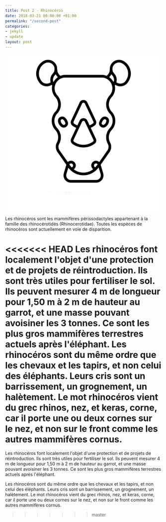 ```yaml
---
title: Post 2 - Rhinocéros
date: 2018-03-21 00:00:00 +01:00
permalink: "/second-post"
categories:
- jekyll
- update
layout: post
---
```


![rhino.png](assets/img/rhino.png)

Les rhinocéros sont les mammifères périssodactyles appartenant à la famille des rhinocérotidés (Rhinocerotidae). Toutes les espèces de rhinocéros sont actuellement en voie de disparition.

<<<<<<< HEAD
Les rhinocéros font localement l'objet d'une protection et de projets de réintroduction. Ils sont très utiles pour fertiliser le sol. Ils peuvent mesurer 4 m de longueur pour 1,50 m à 2 m de hauteur au garrot, et une masse pouvant avoisiner les 3 tonnes. Ce sont les plus gros mammifères terrestres actuels après l'éléphant. Les rhinocéros sont du même ordre que les chevaux et les tapirs, et non celui des éléphants. Leurs cris sont un barrissement, un grognement, un halètement. Le mot rhinocéros vient du grec rhinos, nez, et keras, corne, car il porte une ou deux cornes sur le nez, et non sur le front comme les autres mammifères cornus.
=======
Les rhinocéros font localement l'objet d'une protection et de projets de réintroduction. Ils sont très utiles pour fertiliser le sol. Ils peuvent mesurer 4 m de longueur pour 1,50 m à 2 m de hauteur au garrot, et une masse pouvant avoisiner les 3 tonnes. Ce sont les plus gros mammifères terrestres actuels après l'éléphant. 

Les rhinocéros sont du même ordre que les chevaux et les tapirs, et non celui des éléphants. Leurs cris sont un barrissement, un grognement, un halètement. Le mot rhinocéros vient du grec rhinos, nez, et keras, corne, car il porte une ou deux cornes sur le nez, et non sur le front comme les autres mammifères cornus.
>>>>>>> master
